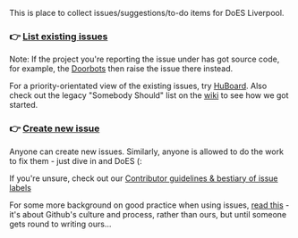 This is place to collect issues/suggestions/to-do items for DoES Liverpool.

### :point_right: [List existing issues](https://github.com/DoESLiverpool/somebody-should/issues)

Note: If the project you're reporting the issue under has got source code, for example, the [Doorbots](https://github.com/DoESLiverpool/doorbot-setup) then raise the issue there instead.

For a priority-orientated view of the existing issues, try [HuBoard](https://huboard.com/DoESliverpool/somebody-should). Also check out the legacy "Somebody Should" list on the [wiki](https://github.com/DoESLiverpool/wiki/wiki/Archive:-Hack-the-Space) to see how we got started.

### :point_right: [Create new issue](https://github.com/DoESLiverpool/somebody-should/issues/new)

Anyone can create new issues.  Similarly, anyone is allowed to do the work to fix them - just dive in and DoES (:

If you're unsure, check out our [Contributor guidelines & bestiary of issue labels](https://github.com/DoESLiverpool/somebody-should/blob/master/CONTRIBUTING.md)

For some more background on good practice when using issues, [read this](http://ben.balter.com/2014/11/06/rules-of-communicating-at-github/) - it's about Github's culture and process, rather than ours, but until someone gets round to writing ours...
